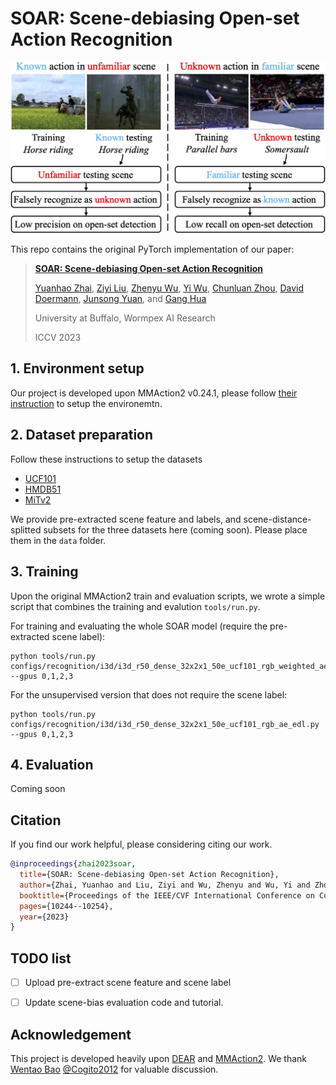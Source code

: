 # SOAR: Scene-debiasing Open-set Action Recognition

![featured](./assets/featured.png)

This repo contains the original PyTorch implementation of our paper:

> [**SOAR: Scene-debiasing Open-set Action Recognition**](https://arxiv.org/abs/2309.01265)
>
> [Yuanhao Zhai](https://www.yhzhai.com), [Ziyi Liu](https://scholar.google.com/citations?user=m2k89xgAAAAJ), [Zhenyu Wu](https://wuzhenyusjtu.github.io), [Yi Wu](https://scholar.google.com/citations?user=s_8zWpgAAAAJ), [Chunluan Zhou](https://www.sites.google.com/view/chunluanzhou/), [David Doermann](https://cse.buffalo.edu/~doermann/), [Junsong Yuan](https://cse.buffalo.edu/~jsyuan/), and [Gang Hua](http://ganghua.org/)
>
> University at Buffalo, Wormpex AI Research
>
> ICCV 2023
>

## 1. Environment setup
Our project is developed upon MMAction2 v0.24.1, please follow [their instruction](https://github.com/open-mmlab/mmaction2/tree/v0.24.1) to setup the environemtn.

## 2. Dataset preparation
Follow these instructions to setup the datasets

- [UCF101](tools/data/ucf101/README.md)
- [HMDB51](tools/data/hmdb51/README.md)
- [MiTv2](tools/data/mit/README.md)

We provide pre-extracted scene feature and labels, and scene-distance-splitted subsets for the three datasets here (coming soon).
Please place them in the `data` folder.

## 3. Training
Upon the original MMAction2 train and evaluation scripts, we wrote a simple script that combines the training and evalution `tools/run.py`.

For training and evaluating the whole SOAR model (require the pre-extracted scene label):
```shell
python tools/run.py configs/recognition/i3d/i3d_r50_dense_32x2x1_50e_ucf101_rgb_weighted_ae_edl_dis.py --gpus 0,1,2,3
```

For the unsupervised version that does not require the scene label:
```shell
python tools/run.py configs/recognition/i3d/i3d_r50_dense_32x2x1_50e_ucf101_rgb_ae_edl.py --gpus 0,1,2,3
```


## 4. Evaluation

Coming soon


## Citation

If you find our work helpful, please considering citing our work.

```bibtex
@inproceedings{zhai2023soar,
  title={SOAR: Scene-debiasing Open-set Action Recognition},
  author={Zhai, Yuanhao and Liu, Ziyi and Wu, Zhenyu and Wu, Yi and Zhou, Chunluan and Doermann, David and Yuan, Junsong and Hua, Gang},
  booktitle={Proceedings of the IEEE/CVF International Conference on Computer Vision},
  pages={10244--10254},
  year={2023}
}
```

## TODO list
- [ ] Upload pre-extract scene feature and scene label
- [ ] Update scene-bias evaluation code and tutorial.


## Acknowledgement

This project is developed heavily upon [DEAR](https://github.com/Cogito2012/DEAR) and [MMAction2](https://github.com/open-mmlab/mmaction2). We thank [Wentao Bao](https://cogito2012.github.io/homepage/) [@Cogito2012](https://github.com/Cogito2012) for valuable discussion.